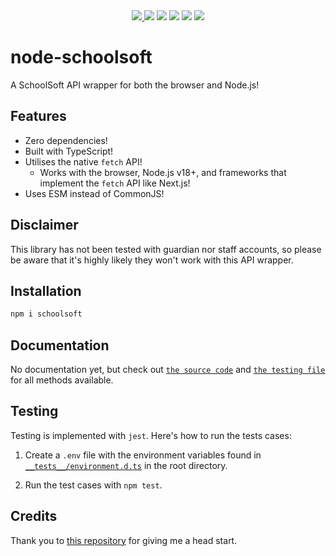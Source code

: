 <div align="center">
  <a href="https://www.npmjs.com/package/schoolsoft">
    <img src="https://img.shields.io/npm/v/schoolsoft" />
  </a>
  <img src="https://img.shields.io/npm/l/schoolsoft" />
  <img src="https://img.shields.io/node/v/schoolsoft?color=orange" />
  <img src="https://img.shields.io/npm/dw/schoolsoft" />
  <img src="https://img.shields.io/npm/types/schoolsoft" />
  <img src="https://img.shields.io/github/commit-activity/m/CarelessInternet/node-schoolsoft?color=red" />
</div>

# node-schoolsoft

A SchoolSoft API wrapper for both the browser and Node.js!

## Features

* Zero dependencies!
* Built with TypeScript!
* Utilises the native `fetch` API!
  * Works with the browser, Node.js v18+, and frameworks that implement the `fetch` API like Next.js!
* Uses ESM instead of CommonJS!

## Disclaimer

This library has not been tested with guardian nor staff accounts, so please be aware that it's highly likely they won't work with this API wrapper.

## Installation

```bash
npm i schoolsoft
```

## Documentation

No documentation yet, but check out [`the source code`](src/index.ts) and [`the testing file`](__tests__/instance/SchoolSoft.Test.ts) for all methods available.

## Testing

Testing is implemented with `jest`. Here's how to run the tests cases:

1. Create a `.env` file with the environment variables found in [`__tests__/environment.d.ts`](__tests__/environment.d.ts) in the root directory.

2. Run the test cases with `npm test`.

## Credits

Thank you to [this repository](https://github.com/Blatzar/schoolsoft-api-app) for giving me a head start.
